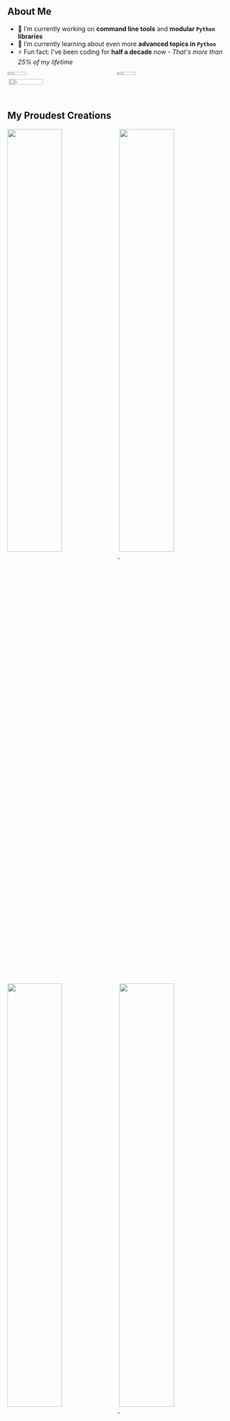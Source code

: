 ## About Me

- 🔭 I’m currently working on **command line tools** and **modular `Python` libraries**
- 🌱 I’m currently learning about even more **advanced topics in `Python`**
- ⚡ Fun fact: I've been coding for **half a decade** now - _That's more than 25% of my lifetime_

<!-- Show Stats -->
<div style="display: flex; width: 100%;">
  <div style="width: 49%; display: flex; flex-direction: column;">
    <img align="top" width="41.7%"
      src="https://github-readme-stats.vercel.app/api?username=Havsalt&theme=vue-dark&hide=prs,issues,contribs&show_icons=true&hide_rank=True" />
    <img align="right" width="56%"
      src="https://github-readme-stats.vercel.app/api/top-langs/?username=Havsalt&theme=vue-dark&size_weight=0.5&count_weight=0.5&langs_count=4" />
  </div>
  <div style="width: 49%;">
    <img align="top" width="41.7%"
      src="https://github-readme-stats.vercel.app/api?username=Havsalt&theme=vue-dark&hide=stars,commits,prs,issues,contribs&hide_title=true" />
  </div>
</div>

<br>

## My Proudest Creations
<a href="https://github.com/anuraghazra/github-readme-stats">
  <img align="center" width="49.5%" src="https://github-readme-stats.vercel.app/api/pin/?username=Havsalt&repo=here&theme=vue-dark" />
</a>

<a href="https://github.com/anuraghazra/github-readme-stats">
  <img align="center" width="49.5%" src="https://github-readme-stats.vercel.app/api/pin/?username=Havsalt&repo=charz&theme=vue-dark" />
</a>

<a href="https://github.com/anuraghazra/github-readme-stats">
  <img align="center" width="49.5%" src="https://github-readme-stats.vercel.app/api/pin/?username=Havsalt&repo=colex&theme=vue-dark" />
</a>

<a href="https://github.com/anuraghazra/github-readme-stats">
  <img align="center" width="49.5%" src="https://github-readme-stats.vercel.app/api/pin/?username=Havsalt&repo=actus&theme=vue-dark" />
</a>
<a href="https://github.com/anuraghazra/github-readme-stats">
  <img align="center" width="49.5%" src="https://github-readme-stats.vercel.app/api/pin/?username=Havsalt&repo=Command-Line-Expanded&theme=vue-dark" />
</a>

<a href="https://github.com/anuraghazra/github-readme-stats">
  <img align="center" width="49.5%" src="https://github-readme-stats.vercel.app/api/pin/?username=Havsalt&repo=Fabricate&theme=vue-dark" />
</a>
